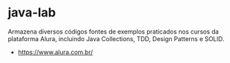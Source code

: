 # java-lab
Armazena diversos códigos fontes de exemplos praticados nos cursos da plataforma Alura, incluindo Java Collections, TDD, Design Patterns e SOLID.

* https://www.alura.com.br/
